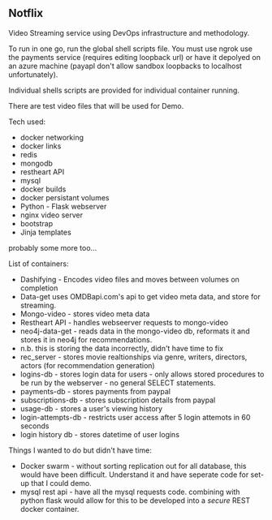## Notflix

Video Streaming service using DevOps infrastructure and methodology.

To run in one go, run the global shell scripts file. You must use ngrok use the payments service (requires editing loopback url) or have it depolyed on an azure machine (payapl don't allow sandbox loopbacks to localhost unfortunately). 

Individual shells scripts are provided for individual container running.

There are test video files that will be used for Demo.

Tech used:

* docker networking
* docker links
* redis
* mongodb
* restheart API
* mysql
* docker builds
* docker persistant volumes
* Python - Flask webserver
* nginx video server
* bootstrap
* Jinja templates

probably some more too...

List of containers:

* Dashifying - Encodes video files and moves between volumes on completion
* Data-get uses OMDBapi.com's api to get video meta data, and store for streaming. 
* Mongo-video - stores video meta data
* Restheart API - handles webseerver requests to mongo-video
* neo4j-data-get - reads data in the mongo-video db, reformats it and stores it in neo4j for recommendations.
 * n.b. this is storing the data incorrectly, didn't have time to fix
* rec_server - stores movie realtionships via genre, writers, directors, actors (for recommendation generation)
* logins-db - stores login data for users - only allows stored procedures to be run by the webserver - no general SELECT statements.
* payments-db - stores payments from paypal
* subscriptions-db - stores subscription details from paypal
* usage-db - stores a user's viewing history
* login-attempts-db - restricts user access after 5 login attemots in 60 seconds
* login history db - stores datetime of user logins

Things I wanted to do but didn't have time:

* Docker swarm - without sorting replication out for all database, this would have been difficult. Understand it and have seperate code for set-up that I could demo.
* mysql rest api - have all the mysql requests code. combining with python flask would allow for this to be developed into a *secure* REST docker container.
